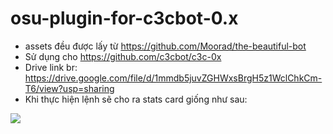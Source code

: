 # osu-plugin-for-c3cbot-0.x
 - assets đều được lấy từ https://github.com/Moorad/the-beautiful-bot
 - Sử dụng cho https://github.com/c3cbot/c3c-0x
 - Drive link br: https://drive.google.com/file/d/1mmdb5juvZGHWxsBrgH5z1WclChkCm-T6/view?usp=sharing
 - Khi thực hiện lệnh sẽ cho ra stats card giống như sau:
 <img src = 'https://scontent.fhan3-1.fna.fbcdn.net/v/t1.15752-9/185280190_390005218840901_8204422631536325615_n.png?_nc_cat=102&ccb=1-3&_nc_sid=ae9488&_nc_ohc=oSFJl4wPq6YAX8BwfJH&_nc_ht=scontent.fhan3-1.fna&oh=f630f061eb59132b8887e3ec1eca444f&oe=60C6B06B'>